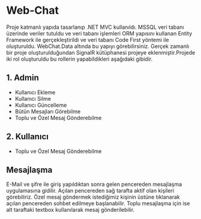 # Web-Chat
Proje katmanlı yapıda tasarlanıp .NET MVC kullanıldı. MSSQL veri tabanı üzerinde veriler tutuldu ve veri tabanı işlemleri ORM yapısını 
kullanan Entity Framework ile gerçekleştirildi ve veri tabanı Code First yöntemi ile oluşturuldu. WebChat.Data altında bu yapıyı 
görebilirsiniz. Gerçek zamanlı bir 
proje oluşturulduğundan SignalR kütüphanesi projeye eklenmiştir.Projede iki rol oluşturuldu bu rollerin yapabildikleri 
aşağıdaki gibidir.

## 1. Admin 
- Kullanıcı Ekleme
- Kullanıcı Silme
- Kullanıcı Güncelleme
- Bütün Mesajları Görebilme
- Toplu ve Özel Mesaj Gönderebilme

## 2. Kullanıcı
- Toplu ve Özel Mesaj Gönderebilme

## Mesajlaşma 
E-Mail ve şifre ile giriş yapıldıktan sonra gelen pencereden mesajlaşma uygulamasına gidilir. Açılan pencereden sağ tarafta aktif olan kişileri görebiliriz.
Özel mesaj göndermek istediğimiz kişinin üstüne tıklanarak açılan pencereden sohbet edilmeye başlanabilir.
Toplu mesajlaşma için ise alt taraftaki textbox kullanılarak mesaj gönderilebilir.
